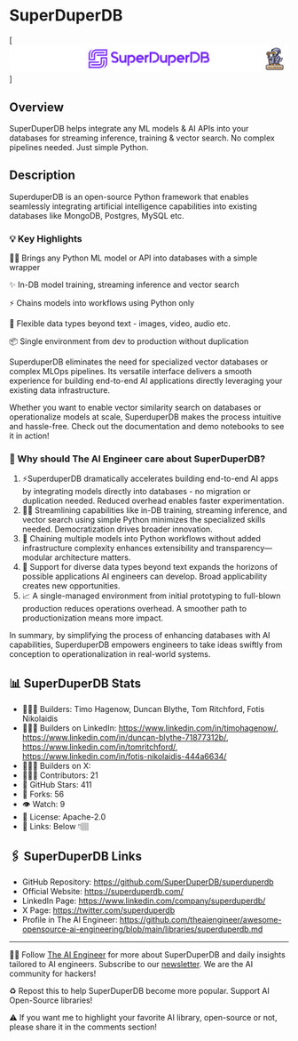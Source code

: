 # SuperDuperDB
[![The AI Engineer presents SuperDuperDB](superduperdb_1920x192.png)]
## Overview
SuperDuperDB helps integrate any ML models & AI APIs into your databases for streaming inference, training & vector search. No complex pipelines needed. Just simple Python.

## Description

SuperduperDB is an open-source Python framework that enables seamlessly integrating artificial intelligence capabilities into existing databases like MongoDB, Postgres, MySQL etc.

### 💡 Key Highlights
👩‍💻 Brings any Python ML model or API into databases with a simple wrapper

✨ In-DB model training, streaming inference and vector search

⚡️ Chains models into workflows using Python only

🧩 Flexible data types beyond text - images, video, audio etc.

📦 Single environment from dev to production without duplication

SuperduperDB eliminates the need for specialized vector databases or complex MLOps pipelines. Its versatile interface delivers a smooth experience for building end-to-end AI applications directly leveraging your existing data infrastructure.

Whether you want to enable vector similarity search on databases or operationalize models at scale, SuperduperDB makes the process intuitive and hassle-free. Check out the documentation and demo notebooks to see it in action!

### 🤔 Why should The AI Engineer care about SuperDuperDB?
1. ⚡️SuperduperDB dramatically accelerates building end-to-end AI apps by integrating models directly into databases - no migration or duplication needed. Reduced overhead enables faster experimentation.
2. 👩‍🔬 Streamlining capabilities like in-DB training, streaming inference, and vector search using simple Python minimizes the specialized skills needed. Democratization drives broader innovation.
3. 🧩 Chaining multiple models into Python workflows without added infrastructure complexity enhances extensibility and transparency—modular architecture matters.
4. 🌈 Support for diverse data types beyond text expands the horizons of possible applications AI engineers can develop. Broad applicability creates new opportunities.
5. 📈 A single-managed environment from initial prototyping to full-blown production reduces operations overhead. A smoother path to productionization means more impact.

In summary, by simplifying the process of enhancing databases with AI capabilities, SuperduperDB empowers engineers to take ideas swiftly from conception to operationalization in real-world systems.

## 📊 SuperDuperDB Stats
* 👷🏽‍♀️ Builders: Timo Hagenow, Duncan Blythe, Tom Ritchford, Fotis Nikolaidis
* 👩🏽‍💼 Builders on LinkedIn: https://www.linkedin.com/in/timohagenow/, https://www.linkedin.com/in/duncan-blythe-71877312b/, https://www.linkedin.com/in/tomritchford/, https://www.linkedin.com/in/fotis-nikolaidis-444a6634/
* 👩🏽‍🏭 Builders on X: 
* 👩🏽‍💻 Contributors: 21
* 💫 GitHub Stars: 411
* 🍴 Forks: 56
* 👁️ Watch: 9
* 🪪 License: Apache-2.0 
* 🔗 Links: Below 👇🏽

## 🖇️ SuperDuperDB Links
* GitHub Repository: https://github.com/SuperDuperDB/superduperdb
* Official Website: https://superduperdb.com/
* LinkedIn Page: https://www.linkedin.com/company/superduperdb/
* X Page: https://twitter.com/superduperdb
* Profile in The AI Engineer: https://github.com/theaiengineer/awesome-opensource-ai-engineering/blob/main/libraries/superduperdb.md

---
🧙🏽 Follow [The AI Engineer](https://www.linkedin.com/company/theaiengineer/) for more about SuperDuperDB and daily insights tailored to AI engineers. Subscribe to our [newsletter](http://theaiengineerco.substack.com). We are the AI community for hackers!

♻️ Repost this to help SuperDuperDB become more popular. Support AI Open-Source libraries!

⚠️ If you want me to highlight your favorite AI library, open-source or not, please share it in the comments section!

